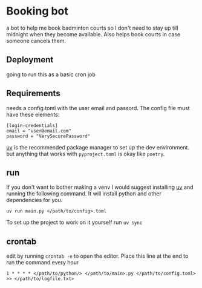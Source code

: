 # Booking bot
a bot to help me book badminton courts so I don't need to stay up till midnight when they become available.
Also helps book courts in case someone cancels them. 

## Deployment
going to run this as a basic cron job

## Requirements
needs a config.toml with the user email and passord.
The config file must have these elements:
```
[login-credentials]
email = "user@email.com"
password = "VerySecurePassword"
```
[uv](https://docs.astral.sh/uv/) is the recommended package manager to set up the dev environment. but anything that works with `pyproject.toml` is okay like `poetry`.


## run
If you don't want to bother making a venv I would suggest installing [uv](https://docs.astral.sh/uv/)
and running the following command. It will install python and other dependencies for you.
```
uv run main.py </path/to/config>.toml
```
To set up the project to work on it yourself run `uv sync`

## crontab
edit by running `crontab -e` to open the editor.
Place this line at the end to run the command every hour
```
1 * * * * </path/to/python/> </path/to/main>.py </path/to/config.toml> >> </path/to/logfile.txt>
```